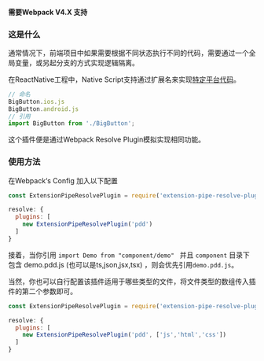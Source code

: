 #### **需要Webpack V4.X 支持**

### 这是什么

通常情况下，前端项目中如果需要根据不同状态执行不同的代码，需要通过一个全局变量，或另起分支的方式实现逻辑隔离。

在ReactNative工程中，Native Script支持通过扩展名来实现[特定平台代码](https://reactnative.cn/docs/platform-specific-code/)。

````javascript
// 命名
BigButton.ios.js
BigButton.android.js
// 引用
import BigButton from './BigButton';
````

这个插件便是通过Webpack Resolve Plugin模拟实现相同功能。

### 使用方法

在Webpack‘s Config 加入以下配置

````javascript
const ExtensionPipeResolvePlugin = require('extension-pipe-resolve-plugin');

resolve: {
  plugins: [
    new ExtensionPipeResolvePlugin('pdd')
  ]
}
````

接着，当你引用 `import Demo from "component/demo" ` 并且 `component` 目录下包含 demo.pdd.js (也可以是ts,json,jsx,tsx) ，则会优先引用`demo.pdd.js`。

当然，你也可以自行配置该插件适用于哪些类型的文件，将文件类型的数组传入插件的第二个参数即可。

````javascript
const ExtensionPipeResolvePlugin = require('extension-pipe-resolve-plugin');

resolve: {
  plugins: [
    new ExtensionPipeResolvePlugin('pdd', ['js','html','css'])
  ]
}
````

